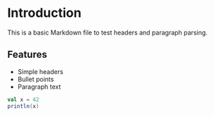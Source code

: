 # Introduction

This is a basic Markdown file to test headers and paragraph parsing.

## Features

- Simple headers
- Bullet points
- Paragraph text

```scala
val x = 42
println(x)
